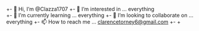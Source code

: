 +- 👋 Hi, I’m @Clazza1707
+- 👀 I’m interested in ... everything  
+- 🌱 I’m currently learning ... everything 
+- 💞️ I’m looking to collaborate on ... everything
+- 📫 How to reach me ... clarencetorney6@gmail.com 
+-
+<!---
+Clazza1707/
Clazza1707 is a ✨ special ✨ repository because its `README.md` (this file) appears on your GitHub profile.
+You can click the Preview link to take a look at your changes.
+--->
